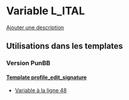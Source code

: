 # Variable L_ITAL
[Ajouter une description](https://fa-tvars.appspot.com/var/L_ITAL)

## Utilisations dans les templates

### Version PunBB

#### [Template profile_edit_signature](punbb/profile_edit_signature.md)
* [Variable &agrave; la ligne 48](../punbb/profile_edit_signature.tpl#L48)